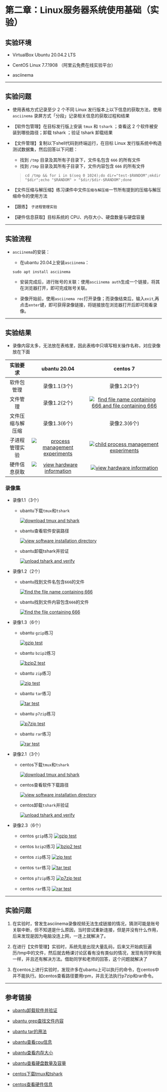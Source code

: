 # 第二章：Linux服务器系统使用基础（实验）
## 实验环境
+ VirtualBox Ubuntu 20.04.2 LTS

+ CentOS Linux 7.7.1908 （阿里云免费在线实验平台）
+ asciinema 
---

## 实验问题
+ 使用表格方式记录至少 2 个不同 Linux 发行版本上以下信息的获取方法，使用 `asciinema` 录屏方式「分段」记录相关信息的获取过程和结果

- 【软件包管理】在目标发行版上安装 `tmux` 和 `tshark` ；查看这 2 个软件被安装到哪些路径；卸载 tshark ；验证 tshark 卸载结果

- 【文件管理】复制以下shell代码到终端运行，在目标 Linux 发行版系统中构造测试数据集，然后回答以下问题：

  + 找到 `/tmp` 目录及其所有子目录下，文件名包含 `666` 的所有文件
  + 找到 `/tmp` 目录及其所有子目录下，文件内容包含 `666` 的所有文件
   > `cd /tmp && for i in $(seq 0 1024);do dir="test-$RANDOM";mkdir "$dir";echo "$RANDOM" > "$dir/$dir-$RANDOM";done`

- 【文件压缩与解压缩】练习课件中文件`压缩与解压缩`一节所有提到的压缩与解压缩命令的使用方法

- 【跟练】 `子进程管理实验`

- 【硬件信息获取】目标系统的 CPU、内存大小、硬盘数量与硬盘容量

------

## 实验流程

- `asciinema`的安装：

  + 在ubantu 20.04上安装`asciinema`：
  
  `sudo apt install asciinema`

  + 安装完成后，进行账号的关联：使用`asciinema auth`生成一个链接，将其在浏览器打开，即可完成账号关联。

  + 录像开始前，使用`asciinema rec`打开录像；而录像结束后，输入`exit`,再点击`enter`键，即可获得录像链接，将链接放在浏览器打开后即可观看录像。

-----
## 实验结果

- 录像内容太多，无法放在表格里，因此表格中只填写相关操作名称，对应录像放在下面

|  实验要求  |  ubantu 20.04  |  centos 7  |
|:---------:|:--------------:|:----------:|
|软件包管理| 录像1.1(3个) | 录像1.2(3个)|
|文件管理|录像1.2(2个) |[![find file name containing 666 and file containing 666](https://asciinema.org/a/484744.svg)](https://asciinema.org/a/484744)|
|文件压缩与解压缩|录像1.3(6个)|录像2.3(6个)|
|子进程管理实验|[![process management experiments](https://asciinema.org/a/484699.svg)](https://asciinema.org/a/484699)|[![child process management experiments](https://asciinema.org/a/484760.svg)](https://asciinema.org/a/484760)|
|硬件信息获取|[![view hardware information](https://asciinema.org/a/484725.svg)](https://asciinema.org/a/484725)|[![view hardware information](https://asciinema.org/a/484766.svg)](https://asciinema.org/a/484766)|


### 录像集

- 录像1.1（3个）
    
    + ubantu下载`tmux`和`tshark`

        [![download tmux and tshark](https://asciinema.org/a/484478.svg)](https://asciinema.org/a/484478)
    
    + ubantu查看软件安装路径   

        [![view software installation directory](https://asciinema.org/a/484483.svg)](https://asciinema.org/a/484483)
  
    + ubantu卸载tshark并验证

        [![unload tshark and verify](https://asciinema.org/a/484488.svg)](https://asciinema.org/a/484488)

- 录像1.2（2个）
   
    + ubantu找到文件名包含`666`的文件

        [![find the file name containing 666](https://asciinema.org/a/484675.svg)](https://asciinema.org/a/484675)

    + ubantu找到文件内容包含`666`的文件

        [![find the file containing 666](https://asciinema.org/a/484696.svg)](https://asciinema.org/a/484696)

- 录像1.3（6个）

    + ubantu `gzip`练习

        [![gzip test](https://asciinema.org/a/484700.svg)](https://asciinema.org/a/484700)

    + ubantu `bzip2`练习
    
        [![bzip2 test](https://asciinema.org/a/484701.svg)](https://asciinema.org/a/484701)

    + ubantu `zip`练习
    
        [![zip test](https://asciinema.org/a/484707.svg)](https://asciinema.org/a/484707)

    + ubantu `tar`练习
    
        [![tar test](https://asciinema.org/a/484710.svg)](https://asciinema.org/a/484710)

    + ubantu `p7zip`练习
    
        [![p7zip test](https://asciinema.org/a/484712.svg)](https://asciinema.org/a/484712)

    + ubantu `rar`练习
    
        [![rar test](https://asciinema.org/a/484720.svg)](https://asciinema.org/a/484720)

- 录像2.1（3个）

    + centos下载`tmux`和`tshark`
    
        [![download tmux and tshark](https://asciinema.org/a/484735.svg)](https://asciinema.org/a/484735)

    + centos查看软件下载路径
    
        [![view software installatixn directory](https://asciinema.org/a/484739.svg)](https://asciinema.org/a/484739)

    + centos卸载`tshark`并验证
    
        [![unload tshark and verify](https://asciinema.org/a/484743.svg)](https://asciinema.org/a/484743)

- 录像2.3（6个）

    + centos `gzip`练习
        [![gzip test](https://asciinema.org/a/484748.svg)](https://asciinema.org/a/484748)

    + centos `bzip2`练习
        [![bzip2 test](https://asciinema.org/a/484750.svg)](https://asciinema.org/a/484750)

    + centos `zip`练习
        [![zip test](https://asciinema.org/a/484751.svg)](https://asciinema.org/a/484751)

    + centos `tar`练习
        [![tar test](https://asciinema.org/a/484754.svg)](https://asciinema.org/a/484754)

    + centos `p7zip`练习
        [![p7zip test](https://asciinema.org/a/484755.svg)](https://asciinema.org/a/484755)

    + centos `rar`练习
        [![rar test](https://asciinema.org/a/484756.svg)](https://asciinema.org/a/484756)

----

## 实验问题

1. 在实验时，曾发生asciinema录像视频无法生成链接的情况，猜测可能是账号关联中断，但不知道是什么原因，当时尝试重新连接，但是并没有什么作用，后来发现是因为电脑没连上网，一连上就解决了。

2. 在进行【文件管理】实验时，系统先是出现大量乱码，后来又开始疯狂遍历/tmp中的文件，然后就去畅课讨论区看有没有类似的情况，发现有同学和我一样，并且还有解决方法。借助同学和老师的回答，这个问题就解决了

3. 在centos上进行实验时，发现许多在ubantu上可以执行的命令，在centos中并不能执行。如centos查看路径要用rpm，并且无法执行p7zip和rar命令。

---

## 参考链接

- [ubantu卸载软件并验证](https://blog.csdn.net/weixin_42672685/article/details/123045389)

- [ubantu grep查找文件内容](https://blog.csdn.net/qq_35451572/article/details/81094144)

- [ubantu tar的用法](https://blog.csdn.net/qq_42680785/article/details/115302528)

- [ubantu查看cpu信息](https://blog.csdn.net/weixin_36670529/article/details/111477247)

- [ubantu查看内存大小](https://www.bianchengquan.com/article/131353.html)

- [ubantu查看硬盘数量及容量](https://blog.csdn.net/sinat_16643223/article/details/116358136)

- [centos下载tmux和tshark](https://tsov.net/uupee/25372/)

- [centos查看硬件信息](https://blog.csdn.net/clouderpig/article/details/109474889)


